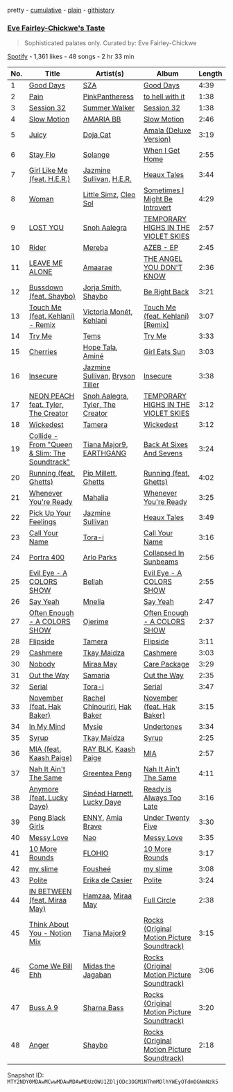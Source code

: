 pretty - [cumulative](/playlists/cumulative/37i9dQZF1DX0b56pNrpTUT.md) - [plain](/playlists/plain/37i9dQZF1DX0b56pNrpTUT) - [githistory](https://github.githistory.xyz/mackorone/spotify-playlist-archive/blob/main/playlists/plain/37i9dQZF1DX0b56pNrpTUT)

### [Eve Fairley\-Chickwe's Taste ](https://open.spotify.com/playlist/37i9dQZF1DX0b56pNrpTUT)

> Sophisticated palates only\. Curated by: Eve Fairley\-Chickwe

[Spotify](https://open.spotify.com/user/spotify) - 1,361 likes - 48 songs - 2 hr 33 min

| No. | Title | Artist(s) | Album | Length |
|---|---|---|---|---|
| 1 | [Good Days](https://open.spotify.com/track/3YJJjQPAbDT7mGpX3WtQ9A) | [SZA](https://open.spotify.com/artist/7tYKF4w9nC0nq9CsPZTHyP) | [Good Days](https://open.spotify.com/album/781cKhbTPwLnPmo9BALQl7) | 4:39 |
| 2 | [Pain](https://open.spotify.com/track/4S4QJfBGGrC8jRIjJHf1Ka) | [PinkPantheress](https://open.spotify.com/artist/78rUTD7y6Cy67W1RVzYs7t) | [to hell with it](https://open.spotify.com/album/65YAjLCn7Jp33nJpOxIPMe) | 1:38 |
| 3 | [Session 32](https://open.spotify.com/track/2ktg2oZDyFAX3iY1QNkXl5) | [Summer Walker](https://open.spotify.com/artist/57LYzLEk2LcFghVwuWbcuS) | [Session 32](https://open.spotify.com/album/1q6DMLVcuKBfYpfJ1KWtKh) | 1:38 |
| 4 | [Slow Motion](https://open.spotify.com/track/493QaNbrvbEiQdPH9hDP6z) | [AMARIA BB](https://open.spotify.com/artist/1AC6rw8sH8VGrzMzgFUDG5) | [Slow Motion](https://open.spotify.com/album/4UOWUmv18BNHHSOimMbP0g) | 2:46 |
| 5 | [Juicy](https://open.spotify.com/track/4cTm3Ev9bUvy4ChJjB1nhl) | [Doja Cat](https://open.spotify.com/artist/5cj0lLjcoR7YOSnhnX0Po5) | [Amala \(Deluxe Version\)](https://open.spotify.com/album/3wOMqxNHgkga91RBC7BaZU) | 3:19 |
| 6 | [Stay Flo](https://open.spotify.com/track/6GCIYIWUBSLontW6divqsw) | [Solange](https://open.spotify.com/artist/2auiVi8sUZo17dLy1HwrTU) | [When I Get Home](https://open.spotify.com/album/4WF4HvVT7VjGnVjxjoCR6w) | 2:55 |
| 7 | [Girl Like Me \(feat\. H.E.R.\)](https://open.spotify.com/track/2sXydP9vPEYUH4uAWotuGu) | [Jazmine Sullivan](https://open.spotify.com/artist/7gSjFKpVmDgC2MMsnN8CYq), [H.E.R.](https://open.spotify.com/artist/3Y7RZ31TRPVadSFVy1o8os) | [Heaux Tales](https://open.spotify.com/album/5g9YhHW8tE7Tcslgxsk5u9) | 3:44 |
| 8 | [Woman](https://open.spotify.com/track/60GM1mA58L7SYD1bLQXBho) | [Little Simz](https://open.spotify.com/artist/6eXZu6O7nAUA5z6vLV8NKI), [Cleo Sol](https://open.spotify.com/artist/3ETLPQkcEd7z4k3IbZmXMq) | [Sometimes I Might Be Introvert](https://open.spotify.com/album/4nOym5RKE8Opauf3rMxPAW) | 4:29 |
| 9 | [LOST YOU](https://open.spotify.com/track/26aJMMLBSOQmiC4JenVjjl) | [Snoh Aalegra](https://open.spotify.com/artist/1A9o3Ljt67pFZ89YtPPL5X) | [TEMPORARY HIGHS IN THE VIOLET SKIES](https://open.spotify.com/album/57ttk3xzHMWLr6CGrEa8F3) | 2:57 |
| 10 | [Rider](https://open.spotify.com/track/7BUnSvQPU5m830Et7fLAZt) | [Mereba](https://open.spotify.com/artist/294lNTPZfdqyzt8qnxmFiL) | [AZEB \- EP](https://open.spotify.com/album/0HvQdKEGTs0l1fV5feEYDi) | 2:45 |
| 11 | [LEAVE ME ALONE](https://open.spotify.com/track/0kbnm3YwSygTFeWZlCGfCw) | [Amaarae](https://open.spotify.com/artist/21UPYSRWFKwtqvSAnFnSvS) | [THE ANGEL YOU DON'T KNOW](https://open.spotify.com/album/1cceIhCQ8R79pwy8jbZFqE) | 2:36 |
| 12 | [Bussdown \(feat\. Shaybo\)](https://open.spotify.com/track/2gP19KH3V5JlR5MycAIL3R) | [Jorja Smith](https://open.spotify.com/artist/1CoZyIx7UvdxT5c8UkMzHd), [Shaybo](https://open.spotify.com/artist/5QdfW7A9eh0XjCyg9XAZpy) | [Be Right Back](https://open.spotify.com/album/7MbcxleVqx5qeZgXdw5FAi) | 3:21 |
| 13 | [Touch Me \(feat\. Kehlani\) \- Remix](https://open.spotify.com/track/5kAm2Y5ygQtsVfE5dQQfGy) | [Victoria Monét](https://open.spotify.com/artist/63XBtGSEZINSyXylZxEUbv), [Kehlani](https://open.spotify.com/artist/0cGUm45nv7Z6M6qdXYQGTX) | [Touch Me \(feat\. Kehlani\) \[Remix\]](https://open.spotify.com/album/4ICez0IybCtHZbAXl5ENWJ) | 3:07 |
| 14 | [Try Me](https://open.spotify.com/track/2DYp6Gfu2JguZra6xL8IAV) | [Tems](https://open.spotify.com/artist/687cZJR45JO7jhk1LHIbgq) | [Try Me](https://open.spotify.com/album/6aitMhXvJwSRR6xD23Gqmk) | 3:33 |
| 15 | [Cherries](https://open.spotify.com/track/13z7RLPmgupzRwQY9NiTZU) | [Hope Tala](https://open.spotify.com/artist/74CcYmmNeHKe5PrZaISk8e), [Aminé](https://open.spotify.com/artist/3Gm5F95VdRxW3mqCn8RPBJ) | [Girl Eats Sun](https://open.spotify.com/album/6Go01eX2LbvalYrTF8r8Ps) | 3:03 |
| 16 | [Insecure](https://open.spotify.com/track/360NCp4XoQ0sFi5jgu5Ww7) | [Jazmine Sullivan](https://open.spotify.com/artist/7gSjFKpVmDgC2MMsnN8CYq), [Bryson Tiller](https://open.spotify.com/artist/2EMAnMvWE2eb56ToJVfCWs) | [Insecure](https://open.spotify.com/album/7hhWPFOdpmA1R9pUM5iUwe) | 3:38 |
| 17 | [NEON PEACH feat\. Tyler, The Creator](https://open.spotify.com/track/5PF2WtSZV4EtmGx4oER1zt) | [Snoh Aalegra](https://open.spotify.com/artist/1A9o3Ljt67pFZ89YtPPL5X), [Tyler, The Creator](https://open.spotify.com/artist/4V8LLVI7PbaPR0K2TGSxFF) | [TEMPORARY HIGHS IN THE VIOLET SKIES](https://open.spotify.com/album/57ttk3xzHMWLr6CGrEa8F3) | 3:12 |
| 18 | [Wickedest](https://open.spotify.com/track/2nAOiwTa3qvuzawrwN7gaA) | [Tamera](https://open.spotify.com/artist/4S68J6bchvHhqHO1Kp8W9X) | [Wickedest](https://open.spotify.com/album/6ksJ2GuWsid065x77nx6Cr) | 3:12 |
| 19 | [Collide \- From "Queen & Slim: The Soundtrack"](https://open.spotify.com/track/6mDz3yFi4hJeL2mP4lmg51) | [Tiana Major9](https://open.spotify.com/artist/1Naqgo0HMRoumRP0e2MXD9), [EARTHGANG](https://open.spotify.com/artist/5MbNzCW3qokGyoo9giHA3V) | [Back At Sixes And Sevens](https://open.spotify.com/album/3QX0G9KLHXd84busDSiJxq) | 3:24 |
| 20 | [Running \(feat\. Ghetts\)](https://open.spotify.com/track/38vxstSXciei0IuEO2MoGI) | [Pip Millett](https://open.spotify.com/artist/1QfEfvB62EEl4upf2ANKkR), [Ghetts](https://open.spotify.com/artist/7zJL978NtANOysfGY21ty6) | [Running \(feat\. Ghetts\)](https://open.spotify.com/album/5ixpxqTNl3NslcF9WzmXr5) | 4:02 |
| 21 | [Whenever You're Ready](https://open.spotify.com/track/16Km3GR6GYMrIyVPk31DAe) | [Mahalia](https://open.spotify.com/artist/16rCzZOMQX7P8Kmn5YKexI) | [Whenever You're Ready](https://open.spotify.com/album/5oU1HkdGTZ9aKz9FFdiawe) | 3:25 |
| 22 | [Pick Up Your Feelings](https://open.spotify.com/track/4k2cAUUPp3VZdK4gwG9pxy) | [Jazmine Sullivan](https://open.spotify.com/artist/7gSjFKpVmDgC2MMsnN8CYq) | [Heaux Tales](https://open.spotify.com/album/5g9YhHW8tE7Tcslgxsk5u9) | 3:49 |
| 23 | [Call Your Name](https://open.spotify.com/track/2hwf6IE0V4MVqw9tbWY9FQ) | [Tora\-i](https://open.spotify.com/artist/4oJsWKOJCNMfUbIpR2jk8Z) | [Call Your Name](https://open.spotify.com/album/6YefvGO0wSkfRa2DqWiF5K) | 3:16 |
| 24 | [Portra 400](https://open.spotify.com/track/7cMBZ7xDUb25N1We6DyoPk) | [Arlo Parks](https://open.spotify.com/artist/4kIwETcbpuFgRukE8o7Opx) | [Collapsed In Sunbeams](https://open.spotify.com/album/42joEEymK7EIHODfNB4yug) | 2:56 |
| 25 | [Evil Eye \- A COLORS SHOW](https://open.spotify.com/track/0X4OaqRlKPYdIFL2LZECHv) | [Bellah](https://open.spotify.com/artist/6UZk0TOb0uZ1JWa3BW81FQ) | [Evil Eye \- A COLORS SHOW](https://open.spotify.com/album/3uc0BBMDWAkDwxunNXZtJx) | 2:55 |
| 26 | [Say Yeah](https://open.spotify.com/track/1GDCzlN4snSHiYxxvO9Fhg) | [Mnelia](https://open.spotify.com/artist/4DDsQzXhKIC2F70cjMP7ec) | [Say Yeah](https://open.spotify.com/album/5hxuMubkHyZOW92dceGg3i) | 2:47 |
| 27 | [Often Enough \- A COLORS SHOW](https://open.spotify.com/track/7bpBqvHwczID6y7itqQ7V2) | [Ojerime](https://open.spotify.com/artist/2kVmW0EZG23dqsqeRZ4Jg0) | [Often Enough \- A COLORS SHOW](https://open.spotify.com/album/6Or2VkTQisIFoo3qCGQGk7) | 2:37 |
| 28 | [Flipside](https://open.spotify.com/track/3h1ivCOHhZXtR77nCaJLSl) | [Tamera](https://open.spotify.com/artist/4S68J6bchvHhqHO1Kp8W9X) | [Flipside](https://open.spotify.com/album/5wlLGEGHLCR6IGwPa5T8Jg) | 3:11 |
| 29 | [Cashmere](https://open.spotify.com/track/6lU17eD72HITJQi6whfHH7) | [Tkay Maidza](https://open.spotify.com/artist/1kMPdZQVdUhMDKDWOJM5iK) | [Cashmere](https://open.spotify.com/album/3MSWBNsXCTc7U3lE8FDtY1) | 3:03 |
| 30 | [Nobody](https://open.spotify.com/track/4JcpyXOyQkefawjp9fpL8s) | [Miraa May](https://open.spotify.com/artist/2fOvE1l01YyORhYzwoaLCM) | [Care Package](https://open.spotify.com/album/0bMaD8l0WCJLMz3CteLiYZ) | 3:29 |
| 31 | [Out the Way](https://open.spotify.com/track/0sS74W9MTGGJkhAnT8JsR8) | [Samaria](https://open.spotify.com/artist/4FreKg40BVDMPRLGeubyku) | [Out the Way](https://open.spotify.com/album/3qv5Lk9jafOUsBLApCvxcJ) | 2:35 |
| 32 | [Serial](https://open.spotify.com/track/1HPYnKkSjOkkC8tm9S97rb) | [Tora\-i](https://open.spotify.com/artist/4oJsWKOJCNMfUbIpR2jk8Z) | [Serial](https://open.spotify.com/album/6q1MjscDVoN75ap0etkyW2) | 3:47 |
| 33 | [November \(feat\. Hak Baker\)](https://open.spotify.com/track/6QKFXwI5cQ8D4xl6os8T1J) | [Rachel Chinouriri](https://open.spotify.com/artist/4wrzxtBZw20ufDstKyTnnP), [Hak Baker](https://open.spotify.com/artist/5QsqiLFA5Z2gmpKBbxQB2j) | [November \(feat\. Hak Baker\)](https://open.spotify.com/album/2EaIOXi8ylfZoJXti1EN8v) | 3:15 |
| 34 | [In My Mind](https://open.spotify.com/track/4B1aimZXPZL7PoU6KN33wP) | [Mysie](https://open.spotify.com/artist/3rf7cB2o79L2LEcl9HIjAf) | [Undertones](https://open.spotify.com/album/7CfevcKViQya5AT6HrDdhL) | 3:34 |
| 35 | [Syrup](https://open.spotify.com/track/5nzX0GtmuW03QGb2l9Hw0C) | [Tkay Maidza](https://open.spotify.com/artist/1kMPdZQVdUhMDKDWOJM5iK) | [Syrup](https://open.spotify.com/album/2nNBzYIjt0Y9wnmXsRmIu4) | 2:25 |
| 36 | [MIA \(feat\. Kaash Paige\)](https://open.spotify.com/track/2RgDaFvkIcDygqHTAmgSwk) | [RAY BLK](https://open.spotify.com/artist/0CkbPVBpOwwz9NPPglFKyq), [Kaash Paige](https://open.spotify.com/artist/0f2YkMXwFNJNSX7MymevKE) | [MIA](https://open.spotify.com/album/1SAmnF7LfHgIhNI5oPrv7s) | 2:57 |
| 37 | [Nah It Ain't The Same](https://open.spotify.com/track/3KKOxkUPWhKQssiMCSJxqO) | [Greentea Peng](https://open.spotify.com/artist/5z9wLR0RGBcWMXr4fCZW0K) | [Nah It Ain't The Same](https://open.spotify.com/album/27QNFuoSpcwEYnMJhwHhiP) | 4:11 |
| 38 | [Anymore \(feat\. Lucky Daye\)](https://open.spotify.com/track/1RoMaS8tLOyCGpTzJvP4vS) | [Sinéad Harnett](https://open.spotify.com/artist/6tUJpYN2aYiXbzAcg0pIOo), [Lucky Daye](https://open.spotify.com/artist/5Vuvs6Py2JRU7WiFDVsI7J) | [Ready is Always Too Late](https://open.spotify.com/album/5qhT4VwBKqLS3dUqRgBK0g) | 3:16 |
| 39 | [Peng Black Girls](https://open.spotify.com/track/3Xhj7ZZAfQwPUxKZHQdw3y) | [ENNY](https://open.spotify.com/artist/3qEnCAnX23lvoxZYtBiPgL), [Amia Brave](https://open.spotify.com/artist/3Sjv0t3F7FMsQrkWVZcOuW) | [Under Twenty Five](https://open.spotify.com/album/0lEt5TY0krIxIBW61pCMcb) | 3:30 |
| 40 | [Messy Love](https://open.spotify.com/track/7kktQmvJ8xLjHzHrBVo8tH) | [Nao](https://open.spotify.com/artist/7aFTOGFDEqDtJUCziLVsVC) | [Messy Love](https://open.spotify.com/album/5i8nyVa8L6o87WqHRRKCPz) | 3:35 |
| 41 | [10 More Rounds](https://open.spotify.com/track/5aJEkUKSjbqU2ekKpdHxGL) | [FLOHIO](https://open.spotify.com/artist/7qffELscxpltKCso3ByH67) | [10 More Rounds](https://open.spotify.com/album/20Sov9TnugCg2OnD2ETo0m) | 3:17 |
| 42 | [my slime](https://open.spotify.com/track/2uly2KqqE2cL2fzxyMKnC6) | [Fousheé](https://open.spotify.com/artist/6trIghKwHRUyxwvm66HLHH) | [my slime](https://open.spotify.com/album/3BCatx6OCDnnYXqUETlAhu) | 3:08 |
| 43 | [Polite](https://open.spotify.com/track/2SEM6i1v4kureWTjMiDE98) | [Erika de Casier](https://open.spotify.com/artist/1nIJEqPyIj5qutlgWNmQB0) | [Polite](https://open.spotify.com/album/2bouxxQ1WAFp5fC1XOJlLN) | 3:24 |
| 44 | [IN BETWEEN \(feat\. Miraa May\)](https://open.spotify.com/track/2Zu3q83LdLSF6KW9Dgvj0h) | [Hamzaa](https://open.spotify.com/artist/3TXjnAw0sg1VVdnR9fGdBs), [Miraa May](https://open.spotify.com/artist/2fOvE1l01YyORhYzwoaLCM) | [Full Circle](https://open.spotify.com/album/4PhEHRqWfgTnTwDXAVq4SN) | 2:38 |
| 45 | [Think About You \- Notion Mix](https://open.spotify.com/track/5yRKRnTxUYAEaO8EFypoVn) | [Tiana Major9](https://open.spotify.com/artist/1Naqgo0HMRoumRP0e2MXD9) | [Rocks \(Original Motion Picture Soundtrack\)](https://open.spotify.com/album/1gWLuBpsrzqXjyObZZdSZg) | 3:15 |
| 46 | [Come We Bill Ehh](https://open.spotify.com/track/1KVkwvAEBH4Epf1Oc17LI0) | [Midas the Jagaban](https://open.spotify.com/artist/07MX7XJsNTn8JlgEcbZ7Fd) | [Rocks \(Original Motion Picture Soundtrack\)](https://open.spotify.com/album/1gWLuBpsrzqXjyObZZdSZg) | 3:06 |
| 47 | [Buss A 9](https://open.spotify.com/track/0bXiuDO0JuiIV8eWsiC9JX) | [Sharna Bass](https://open.spotify.com/artist/42A3nZSj9sLXPKpB4YgzSs) | [Rocks \(Original Motion Picture Soundtrack\)](https://open.spotify.com/album/1gWLuBpsrzqXjyObZZdSZg) | 3:20 |
| 48 | [Anger](https://open.spotify.com/track/5UJ0nJKwbBfYbnPyCfRlaD) | [Shaybo](https://open.spotify.com/artist/5QdfW7A9eh0XjCyg9XAZpy) | [Rocks \(Original Motion Picture Soundtrack\)](https://open.spotify.com/album/1gWLuBpsrzqXjyObZZdSZg) | 2:18 |

Snapshot ID: `MTY2NDY0MDAwMCwwMDAwMDAwMDUzOWU1ZDljODc3OGM1NThmMDlhYWEyOTdmOGNmNzk5`
